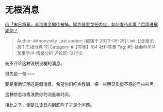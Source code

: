 # 无根消息
[俄「末日将军」苏洛维金据传被捕，疑为普里戈任内应，如何看待此事？后续进展如何？](https://www.zhihu.com/question/609355915/answer/3096327280)

> Author: #Anonymity
> Last update: [编辑于 2023-06-29]
> Link: [[无根消息 1|无根消息 1]]
> Category: #【答集】/04-社科答集
> Tag: #5-社会科学/4-军事学/4-情报分析
> 评论区:
> 泛讨论:

先不评论这种没根没梢的消息。

但先说一句——

要是事后证明这是假消息，希望你们吃点教训，把一些明显质量不高的号拉拉黑。

这种信息垃圾浪费你的流量和时间。

相比之下，倒是扎鲁日内到底咋了才是个问题。
